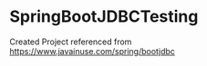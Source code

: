 # SpringBootJDBCTesting

Created Project referenced from 
https://www.javainuse.com/spring/bootjdbc 
